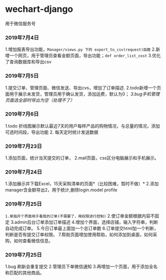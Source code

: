 # wechart-django
用于微信服务号

### 2019年7月4日
1.增加报表导出功能，`Manager/views.py 下的 export_to_csv(request)函数`
2.新增一个网页，用于管理员查看金额页面，导出功能；`def order_list_cost`
3.优化了查询数据库和导出csv
### 2019年7月5日
1.提交订单、管理页面、微信发送、导出cvs，增加了订单描述.
2.todo新增一个页面用于展示未发货，管理员用于确认发货，添加运费，默认为0；
_3.bug手机管理页面选全部时导出为空（处理不了）_
### 2019年7月6日
1.todo 折线图展示默认最近7天的用户每样产品的购物情况，与总量的情况，添加可选时间段，导出功能
2. 每天定时统计发送数据
### 2019年7月23日
1.添加页面，统计当天提交的订单，
2.mall页面，css区分电脑展示和手机展示。
### 2019年7月24日
1.添加展示并下载Excel，15天采购清单的页面*（比较困难，暂时不做）*
2.添加manager含金额导出2，用于统计,删除login.model profile
### 2019年7月25日
`1.单独开个界面用于看我的订单(不需要了，用权限进行控制)`
2.使订单金额根据内容不固定
3.admin后台订单添加订单描述
4.增加个界面，选择店铺，输入字符串，判断自动完成订单。
5.今日订单最上面加一个总订单数
6.订单提交html加一个判断，判断是否有提交订单权限。
7.帮助页面增加使用帮助，如何添加到桌面，如何采购，如何查看微信信息。
### 2019年7月25日
1.bug 刷新会重复提交
2.管理员下单微信通知
3.再增加一个页面，用于添加全名称匹配的其他商品。